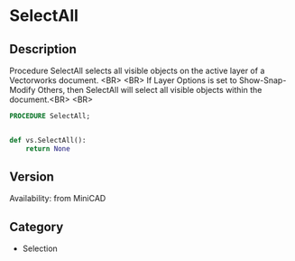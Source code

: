 # SelectAll

## Description
Procedure SelectAll selects all visible objects on the active layer of a Vectorworks document. &lt;BR&gt;
&lt;BR&gt;
If Layer Options is set to Show-Snap-Modify Others, then SelectAll will select all visible objects within the document.&lt;BR&gt;
&lt;BR&gt;


```pascal
PROCEDURE SelectAll;
```

```python

def vs.SelectAll():
    return None
```

## Version
Availability: from MiniCAD
## Category
* Selection

